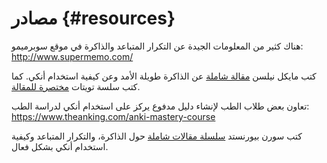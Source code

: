 # مصادر {#resources}

هناك كثير من المعلومات الجيدة عن التكرار المتباعد والذاكرة في موقع سوبرميمو:
<http://www.supermemo.com/>

كتب مايكل نيلسن [مقالة شاملة](http://augmentingcognition.com/ltm.html)
عن الذاكرة طويلة الأمد وعن كيفية استخدام أنكي.
كما كتب سلسة تويتات [مختصرة للمقالة](https://twitter.com/michael_nielsen/status/957763229454774272).

تعاون بعض طلاب الطب لإنشاء دليل مدفوع يركز على استخدام أنكي لدراسة الطب: <https://www.theanking.com/anki-mastery-course>

كتب سورن بيورنستد [سلسلة مقالات شاملة](https://controlaltbackspace.org/categories/memory/)
حول الذاكرة، والتكرار المتباعد وكيفية استخدام أنكي بشكل فعال.
